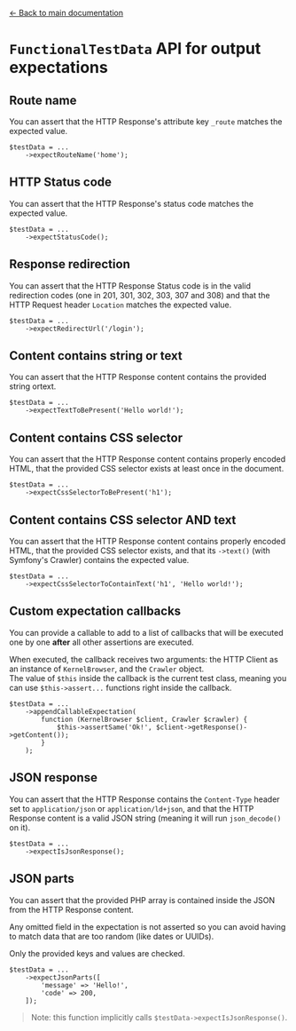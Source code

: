 
[← Back to main documentation](../README.md)

# `FunctionalTestData` API for output expectations

## Route name

You can assert that the HTTP Response's attribute key `_route` matches the expected value.

```
$testData = ...
    ->expectRouteName('home');
```

## HTTP Status code

You can assert that the HTTP Response's status code matches the expected value.

```
$testData = ...
    ->expectStatusCode();
```

## Response redirection

You can assert that the HTTP Response Status code is in the valid redirection codes (one in 201, 301, 302, 303, 307 and 308) and that the HTTP Request header `Location` matches the expected value.

```
$testData = ...
    ->expectRedirectUrl('/login');
```

## Content contains string or text

You can assert that the HTTP Response content contains the provided string ortext.

```
$testData = ...
    ->expectTextToBePresent('Hello world!');
```

## Content contains CSS selector

You can assert that the HTTP Response content contains properly encoded HTML, that the provided CSS selector exists at least once in the document.

```
$testData = ...
    ->expectCssSelectorToBePresent('h1');
```

## Content contains CSS selector AND text

You can assert that the HTTP Response content contains properly encoded HTML, that the provided CSS selector exists, and that its `->text()` (with Symfony's Crawler) contains the expected value.

```
$testData = ...
    ->expectCssSelectorToContainText('h1', 'Hello world!');
```

## Custom expectation callbacks

You can provide a callable to add to a list of callbacks that will be executed one by one **after** all other assertions are executed.

When executed, the callback receives two arguments: the HTTP Client as an instance of `KernelBrowser`, and the `Crawler` object.<br>
The value of `$this` inside the callback is the current test class, meaning you can use `$this->assert...` functions right inside the callback.

```
$testData = ...
    ->appendCallableExpectation(
        function (KernelBrowser $client, Crawler $crawler) {
            $this->assertSame('Ok!', $client->getResponse()->getContent());
        }
    );
```

## JSON response

You can assert that the HTTP Response contains the `Content-Type` header set to `application/json` or `application/ld+json`, and that the HTTP Response content is a valid JSON string (meaning it will run `json_decode()` on it).

```
$testData = ...
    ->expectIsJsonResponse();
```

## JSON parts

You can assert that the provided PHP array is contained inside the JSON from the HTTP Response content.

Any omitted field in the expectation is not asserted so you can avoid having to match data that are too random (like dates or UUIDs).

Only the provided keys and values are checked.

```
$testData = ...
    ->expectJsonParts([
        'message' => 'Hello!',
        'code' => 200,
    ]);
```

> Note: this function implicitly calls `$testData->expectIsJsonResponse()`.
